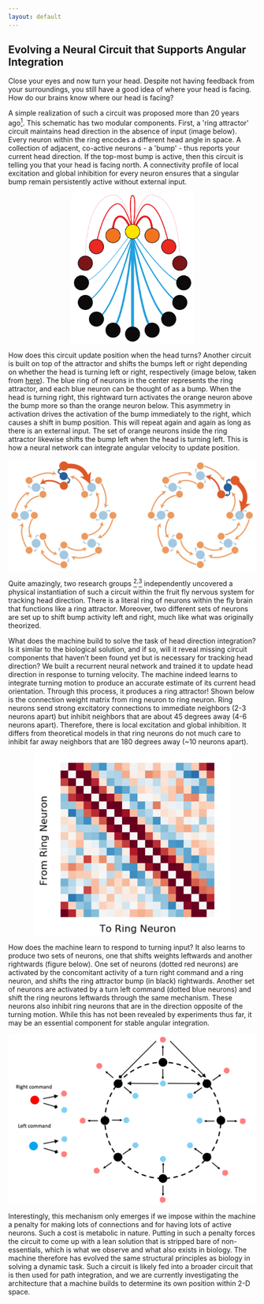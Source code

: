 ```yaml
---
layout: default
---
```


## Evolving a Neural Circuit that Supports Angular Integration

Close your eyes and now turn your head. Despite not having feedback from your surroundings, you still have a good idea of where your head is facing. How do our brains know where our head is facing?

A simple realization of such a circuit was proposed more than 20 years ago[<sup>1</sup>](https://papers.nips.cc/paper/890-a-model-of-the-neural-basis-of-the-rats-sense-of-direction). This schematic has two modular components. First, a 'ring attractor' circuit maintains head direction in the absence of input (image below). Every neuron within the ring encodes a different head angle in space. A collection of adjacent, co-active neurons - a 'bump' - thus reports your current head direction. If the top-most bump is active, then this circuit is telling you that your head is facing north. A connectivity profile of local excitation and global inhibition for every neuron ensures that a singular bump remain persistently active without external input.

<p align="center">
  <img src="/assets/img/bump_attractor.png" alt="Logo" width="250" align="middle"/>
</p>

How does this circuit update position when the head turns? Another circuit is built on top of the attractor and shifts the bumps left or right depending on whether the head is turning left or right, respectively (image below, taken from [here](https://www.nature.com/articles/nature22343)). The blue ring of neurons in the center represents the ring attractor, and each blue neuron can be thought of as a bump. When the head is turning right, this rightward turn activates the orange neuron above the bump more so than the orange neuron below. This asymmetry in activation drives the activation of the bump immediately to the right, which causes a shift in bump position. This will repeat again and again as long as there is an external input. The set of orange neurons inside the ring attractor likewise shifts the bump left when the head is turning left. This is how a neural network can integrate angular velocity to update position.

<p align="center">
  <img src="/assets/img/head_direction_schematic.png" alt="Logo" width="600" align="middle"/>
</p>

Quite amazingly, two research groups [<sup>2</sup>](https://www.nature.com/articles/nature22343)<sup>,</sup>[<sup>3</sup>](https://elifesciences.org/articles/23496) independently uncovered a physical instantiation of such a circuit within the fruit fly nervous system for tracking head direction. There is a literal ring of neurons within the fly brain that functions like a ring attractor. Moreover, two different sets of neurons are set up to shift bump activity left and right, much like what was originally theorized.

What does the machine build to solve the task of head direction integration? Is it similar to the biological solution, and if so, will it reveal missing circuit components that haven’t been found yet but is necessary for tracking head direction? We built a recurrent neural network and trained it to update head direction in response to turning velocity. The machine indeed learns to integrate turning motion to produce an accurate estimate of its current head orientation. Through this process, it produces a ring attractor! Shown below is the connection weight matrix from ring neuron to ring neuron. Ring neurons send strong excitatory connections to immediate neighbors (2-3 neurons apart) but inhibit neighbors that are about 45 degrees away (4-6 neurons apart). Therefore, there is local excitation and global inhibition. It differs from theoretical models in that ring neurons do not much care to inhibit far away neighbors that are 180 degrees away (~10 neurons apart).

<p align="center">
  <img src="/assets/img/W_h_aa.png" alt="Logo" width="400" align="middle"/>
</p>

How does the machine learn to respond to turning input? It also learns to produce two sets of neurons, one that shifts weights leftwards and another rightwards (figure below). One set of neurons (dotted red neurons) are activated by the concomitant activity of a turn right command and a ring neuron, and shifts the ring attractor bump (in black) rightwards. Another set of neurons are activated by a turn left command (dotted blue neurons) and shift the ring neurons leftwards through the same mechanism. These neurons also inhibit ring neurons that are in the direction opposite of the turning motion. While this has not been revealed by experiments thus far, it may be an essential component for stable angular integration.

<p align="center">
  <img src="/assets/img/head_direction_machine.png" alt="Logo" width="600" align="middle"/>
</p>

Interestingly, this mechanism only emerges if we impose within the machine a penalty for making lots of connections and for having lots of active neurons. Such a cost is metabolic in nature. Putting in such a penalty forces the circuit to come up with a lean solution that is stripped bare of non-essentials, which is what we observe and what also exists in biology. The machine therefore has evolved the same structural principles as biology in solving a dynamic task. Such a circuit is likely fed into a broader circuit that is then used for path integration, and we are currently investigating the architecture that a machine builds to determine its own position within 2-D space.
